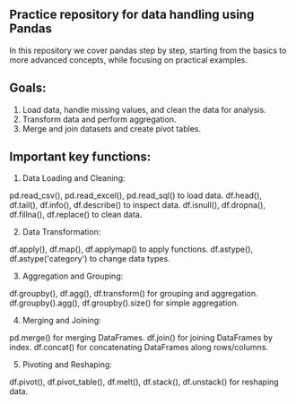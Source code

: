 ## Practice repository for data handling using Pandas

In this repository we cover pandas step by step, starting from the basics to more advanced concepts, while focusing on practical examples.

## Goals:
1. Load data, handle missing values, and clean the data for analysis.
2. Transform data and perform aggregation.
3. Merge and join datasets and create pivot tables.


## Important key functions:
1. Data Loading and Cleaning:

pd.read_csv(), pd.read_excel(), pd.read_sql() to load data.
df.head(), df.tail(), df.info(), df.describe() to inspect data.
df.isnull(), df.dropna(), df.fillna(), df.replace() to clean data.


2. Data Transformation:

df.apply(), df.map(), df.applymap() to apply functions.
df.astype(), df.astype('category') to change data types.


3. Aggregation and Grouping:

df.groupby(), df.agg(), df.transform() for grouping and aggregation.
df.groupby().agg(), df.groupby().size() for simple aggregation.


4. Merging and Joining:

pd.merge() for merging DataFrames.
df.join() for joining DataFrames by index.
df.concat() for concatenating DataFrames along rows/columns.


5. Pivoting and Reshaping:

df.pivot(), df.pivot_table(), df.melt(), df.stack(), df.unstack() for reshaping data.